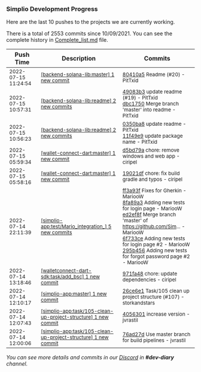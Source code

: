 
### Simplio Development Progress

Here are the last 10 pushes to the projects we are currently working.

There is a total of 2553 commits since 10/09/2021. You can see the complete history in
 [Complete_list.md](Complete_list.md) file.

| Push Time | Description | Commits |
| --- | --- | --- |
| <sub>2022-07-15 11:24:54</sub> | <sub>[[backend-solana-lib:master] 1 new commit](https://github.com/SimplioOfficial/backend-solana-lib/commit/80410a5ef0111ca8c20b8b56856c47fb586f829a)</sub> | <sub>[80410a5](https://github.com/SimplioOfficial/backend-solana-lib/commit/80410a5ef0111ca8c20b8b56856c47fb586f829a) Readme (#20) - PitTxid</sub> |
| <sub>2022-07-15 10:57:31</sub> | <sub>[[backend-solana-lib:readme] 2 new commits](https://github.com/SimplioOfficial/backend-solana-lib/compare/11f49e9b1232...dbc17502d5ad)</sub> | <sub>[49083b3](https://github.com/SimplioOfficial/backend-solana-lib/commit/49083b35b0768fc19e49f861b98ec7dd8d23bb86) update readme (#19) - PitTxid<br>[dbc1750](https://github.com/SimplioOfficial/backend-solana-lib/commit/dbc17502d5ada434aad54dfb135389bd787bb3b0) Merge branch 'master' into readme - PitTxid</sub> |
| <sub>2022-07-15 10:56:23</sub> | <sub>[[backend-solana-lib:readme] 2 new commits](https://github.com/SimplioOfficial/backend-solana-lib/compare/0350ba85a090^...11f49e9b1232)</sub> | <sub>[0350ba8](https://github.com/SimplioOfficial/backend-solana-lib/commit/0350ba85a090fc2bc2081b78f7ebb9f687069b42) update readme - PitTxid<br>[11f49e9](https://github.com/SimplioOfficial/backend-solana-lib/commit/11f49e9b1232900d8dbfa1d45c60e09b52e440a7) update package name - PitTxid</sub> |
| <sub>2022-07-15 05:59:34</sub> | <sub>[[wallet-connect-dart:master] 1 new commit](https://github.com/SimplioOfficial/wallet-connect-dart/commit/d5bd79af8d34589ad8f198b2cbf2d2796c06d38a)</sub> | <sub>[d5bd79a](https://github.com/SimplioOfficial/wallet-connect-dart/commit/d5bd79af8d34589ad8f198b2cbf2d2796c06d38a) chore: remove windows and web app - ciripel</sub> |
| <sub>2022-07-15 05:58:16</sub> | <sub>[[wallet-connect-dart:master] 1 new commit](https://github.com/SimplioOfficial/wallet-connect-dart/commit/19021df8e7954f3a72b11e415fc64f0c0d6fe632)</sub> | <sub>[19021df](https://github.com/SimplioOfficial/wallet-connect-dart/commit/19021df8e7954f3a72b11e415fc64f0c0d6fe632) chore: fix build gradle and typos - ciripel</sub> |
| <sub>2022-07-14 22:11:39</sub> | <sub>[[simplio-app:test/Mario\_integration\_] 5 new commits](https://github.com/SimplioOfficial/simplio-app/compare/ff3a93f63810^...295b456a2f3e)</sub> | <sub>[ff3a93f](https://github.com/SimplioOfficial/simplio-app/commit/ff3a93f6381011ab2c1239765ab2a01b6feef005) Fixes for Gherkin - MariooW<br>[8fa89a3](https://github.com/SimplioOfficial/simplio-app/commit/8fa89a3d5ed4af444a0c167f1bce550d4a700f40) Adding new tests for login page - MariooW<br>[ed2ef8f](https://github.com/SimplioOfficial/simplio-app/commit/ed2ef8ff30d79a4d0040981a85520b7c07223461) Merge branch 'master' of https://github.com/Sim... - MariooW<br>[6f733ce](https://github.com/SimplioOfficial/simplio-app/commit/6f733ce62ef4a538e414d28e95464e5c9d5bc78b) Adding new tests for login page #2 - MariooW<br>[295b456](https://github.com/SimplioOfficial/simplio-app/commit/295b456a2f3e9fa12531a19307b9ebc0f310bb0c) Adding new tests for forgot password page #2 - MariooW</sub> |
| <sub>2022-07-14 13:18:46</sub> | <sub>[[walletconnect-dart-sdk:task/add\_bsc] 1 new commit](https://github.com/SimplioOfficial/walletconnect-dart-sdk/commit/971fa484c2a0de1c4de2a269638ddc237ce1387b)</sub> | <sub>[971fa48](https://github.com/SimplioOfficial/walletconnect-dart-sdk/commit/971fa484c2a0de1c4de2a269638ddc237ce1387b) chore: update dependencies - ciripel</sub> |
| <sub>2022-07-14 12:10:17</sub> | <sub>[[simplio-app:master] 1 new commit](https://github.com/SimplioOfficial/simplio-app/commit/26ce6e171cdf669c75e46d93e964430e7a4decd4)</sub> | <sub>[26ce6e1](https://github.com/SimplioOfficial/simplio-app/commit/26ce6e171cdf669c75e46d93e964430e7a4decd4) Task/105 clean up project structure (#107) - storkandstars</sub> |
| <sub>2022-07-14 12:07:43</sub> | <sub>[[simplio-app:task/105\-clean\-up\-project\-structure] 1 new commit](https://github.com/SimplioOfficial/simplio-app/commit/4056301f6081a27afe24075319808add30e2aebb)</sub> | <sub>[4056301](https://github.com/SimplioOfficial/simplio-app/commit/4056301f6081a27afe24075319808add30e2aebb) increase version - jvrastil</sub> |
| <sub>2022-07-14 12:00:06</sub> | <sub>[[simplio-app:task/105\-clean\-up\-project\-structure] 1 new commit](https://github.com/SimplioOfficial/simplio-app/commit/76ad27d2e33f0050e44d3e4cec75905a82eb0c04)</sub> | <sub>[76ad27d](https://github.com/SimplioOfficial/simplio-app/commit/76ad27d2e33f0050e44d3e4cec75905a82eb0c04) Use master branch for build pipelines - jvrastil</sub> |

_You can see more details and commits in our [Discord](https://discord.gg/aKhjuwZmdP) in **#dev-diary** channel._
